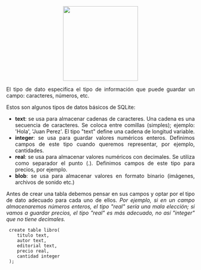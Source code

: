 <div align="justify">

<div align="center">
<img src="https://img2.rtve.es/i/?w=1600&i=1618740837832.jpg" width="200px"/>
</div>

El tipo de dato especifica el tipo de información que puede guardar un campo: caracteres, números, etc.

Estos son algunos tipos de datos básicos de SQLite:
- __text__: se usa para almacenar cadenas de caracteres. Una cadena es una secuencia de caracteres. Se coloca entre comillas (simples); ejemplo: 'Hola', 'Juan Perez'. El tipo "text" define una cadena de longitud variable.
 - __integer__: se usa para guardar valores numéricos enteros. Definimos campos de este tipo cuando queremos representar, por ejemplo, cantidades.
- __real__: se usa para almacenar valores numéricos con decimales. Se utiliza como separador el punto (.). Definimos campos de este tipo para precios, por ejemplo.
- __blob__: se usa para almacenar valores en formato binario (imágenes, archivos de sonido etc.)

Antes de crear una tabla debemos pensar en sus campos y optar por el tipo de dato adecuado para cada uno de ellos.
_Por ejemplo, si en un campo almacenaremos números enteros, el tipo "real" sería una mala elección; si vamos a guardar precios, el tipo "real" es más adecuado, no así "integer" que no tiene decimales._

````
 create table libro(
	titulo text,
	autor text,
	editorial text,
	precio real,
	cantidad integer
 );
````

</div>